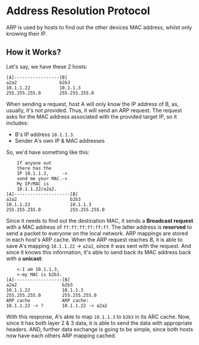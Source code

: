 # Address Resolution Protocol

ARP is used by hosts to find out the other devices MAC address, whilst only knowing their IP.

## How it Works?

Let's say, we have these 2 hosts:
```
[A]-----------------[B]
a2a2                b2b3
10.1.1.22           10.1.1.3
255.255.255.0       255.255.255.0
```
When sending a request, host A will only know the IP address of B, as, usually, it's not provided.
Thus, it will send an ARP request. The request asks for the MAC address associated with the provided target IP, so it includes:
- B's IP address `10.1.1.3`.
- Sender A's own IP & MAC addresses

So, we'd have something like this:
```
	If anyone out
	there has the
	IP 10.1.1.3,     ->
	send me your MAC.->
	My IP/MAC is 
	10.1.1.22/a2a2.
[A]---------------------[B]
a2a2                    b2b3
10.1.1.22               10.1.1.3
255.255.255.0           255.255.255.0
```
Since it needs to find out the destination MAC, it sends a **Broadcast request** with a MAC address of `ff:ff:ff:ff:ff:ff`. The latter address is **reserved** to send a packet to everyone on the local network.
ARP mappings are stored in each host's ARP cache.
When the ARP request reaches B, it is able to save A's mapping `10.1.1.22` -> `a2a2`, since it was sent with the request. And since it knows this information, it's able to send back its MAC address back with a **unicast**:
```
	<-I am 10.1.1.3, 
	<-my MAC is b2b3.
[A]------------------[B]
a2a2                 b2b3
10.1.1.22            10.1.1.3
255.255.255.0        255.255.255.0
ARP cache            ARP cache:
10.1.1.22 -> ?       10.1.1.22 -> a2a2
```
With this response, A's able to map `10.1.1.3` to `b2b3` in its ARC cache.
Now, since it has both layer 2 & 3 data, it is able to send the data with appropriate headers.
AND, further data exchange is going to be simple, since both hosts now have each others ARP mapping cached.